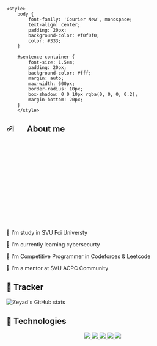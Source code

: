 
    <style>
        body {
            font-family: 'Courier New', monospace;
            text-align: center;
            padding: 20px;
            background-color: #f0f0f0;
            color: #333;
        }

        #sentence-container {
            font-size: 1.5em;
            padding: 20px;
            background-color: #fff;
            margin: auto;
            max-width: 600px;
            border-radius: 10px;
            box-shadow: 0 0 10px rgba(0, 0, 0, 0.2);
            margin-bottom: 20px;
        }
        </style>
<script>
    const sentences = [
        { text: "Hi 👋, I'm Zeyad Abosehly", style: "bold-blue:color: #007BFF;" },
        { text: "An IT student at SVU 3rd year", style: "bold-blue:color: #007BFF;"},
        { text: "I'am a problem solver", style: "bold-blue:color: #007BFF;"},
        { text: "Now, I'm interested in CTF",  style: "bold-blue:color: #007BFF;"}
    ];

    function displaySentence(index, charIndex) {
        const sentenceElement = document.getElementById('sentence');
        const currentSentence = sentences[index];

        if (charIndex <= currentSentence.text.length) {
            sentenceElement.textContent = currentSentence.text.slice(0, charIndex);
            setTimeout(() => displaySentence(index, charIndex + 1), 100); 
        } else {
            setTimeout(() => {
                sentenceElement.textContent = "Loading...";
                displaySentence((index + 1) % sentences.length, 0);
            }, 1000); 
        }

        sentenceElement.className = currentSentence.style;
    }

    displaySentence(0, 0);
</script>


<h2 dir="auto"><a id="user-content--about-me" class="anchor" aria-hidden="true" tabindex="-1" href="#-about-me"><svg class="octicon octicon-link" viewBox="0 0 16 16" version="1.1" width="16" height="16" aria-hidden="true"><path d="m7.775 3.275 1.25-1.25a3.5 3.5 0 1 1 4.95 4.95l-2.5 2.5a3.5 3.5 0 0 1-4.95 0 .751.751 0 0 1 .018-1.042.751.751 0 0 1 1.042-.018 1.998 1.998 0 0 0 2.83 0l2.5-2.5a2.002 2.002 0 0 0-2.83-2.83l-1.25 1.25a.751.751 0 0 1-1.042-.018.751.751 0 0 1-.018-1.042Zm-4.69 9.64a1.998 1.998 0 0 0 2.83 0l1.25-1.25a.751.751 0 0 1 1.042.018.751.751 0 0 1 .018 1.042l-1.25 1.25a3.5 3.5 0 1 1-4.95-4.95l2.5-2.5a3.5 3.5 0 0 1 4.95 0 .751.751 0 0 1-.018 1.042.751.751 0 0 1-1.042.018 1.998 1.998 0 0 0-2.83 0l-2.5 2.5a1.998 1.998 0 0 0 0 2.83Z"></path></svg></a><a target="_blank" rel="noopener noreferrer nofollow" href="https://camo.githubusercontent.com/140204239cd0dda1fd4200544361abdcb4c11a71d02d3d5322894e15a16c7338/68747470733a2f2f692e70696e696d672e636f6d2f6f726967696e616c732f33662f37652f34652f33663765346566663763393665396665346238623462316666336637626462352e676966"><img src="https://camo.githubusercontent.com/140204239cd0dda1fd4200544361abdcb4c11a71d02d3d5322894e15a16c7338/68747470733a2f2f692e70696e696d672e636f6d2f6f726967696e616c732f33662f37652f34652f33663765346566663763393665396665346238623462316666336637626462352e676966" width="6.5%" data-animated-image="" data-canonical-src="https://i.pinimg.com/originals/3f/7e/4e/3f7e4eff7c96e9fe4b8b4b1ff3f7bdb5.gif" style="max-width: 100%;"></a> About me</h2>

🔭 I’m study in SVU Fci Universty

🌱 I’m currently learning cybersecurty 

🤝 I’m Competitive Programmer in Codeforces & Leetcode

👯 I’m a mentor at SVU ACPC Community

## 🚀 Tracker
![Zeyad's GitHub stats](https://github-readme-stats.vercel.app/api?username=Zeyad-Z0ZZ&show_icons=true&theme=transparent)

## 🚀 Technologies

<p align="center">
  <a href="https://cplusplus.com/">
    <img src="https://skillicons.dev/icons?i=cpp" />
  </a>
  <a href="">
    <img src="https://skillicons.dev/icons?i=css" />
  </a>
  <a href="">
    <img src="https://skillicons.dev/icons?i=html" />
  </a>
  <a href="">
    <img src="https://skillicons.dev/icons?i=js" />
  </a>
  <a href="">
    <img src="https://skillicons.dev/icons?i=c" />
  </a>

</p>

</body>
